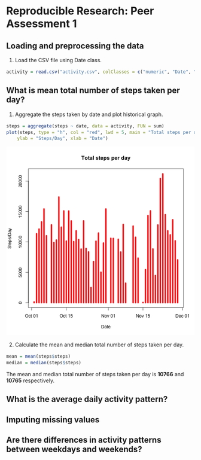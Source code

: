 # Reproducible Research: Peer Assessment 1


## Loading and preprocessing the data

1. Load the CSV file using Date class.

  
  ```r
  activity = read.csv("activity.csv", colClasses = c("numeric", "Date", "numeric"))
  ```


## What is mean total number of steps taken per day?

1. Aggregate the steps taken by date and plot historical graph.
  
  ```r
  steps = aggregate(steps ~ date, data = activity, FUN = sum)
  plot(steps, type = "h", col = "red", lwd = 5, main = "Total steps per day", 
      ylab = "Steps/Day", xlab = "Date")
  ```
  
  ![plot of chunk histogram](figure/histogram.png) 


2. Calculate the mean and median total number of steps taken per day.
  
  ```r
  mean = mean(steps$steps)
  median = median(steps$steps)
  ```


  The mean and median total number of steps taken per day is **10766** and **10765** respectively.

## What is the average daily activity pattern?



## Imputing missing values



## Are there differences in activity patterns between weekdays and weekends?
